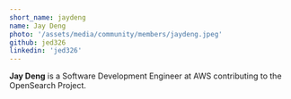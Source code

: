 ```yaml
---
short_name: jaydeng
name: Jay Deng
photo: '/assets/media/community/members/jaydeng.jpeg'
github: jed326
linkedin: 'jed326'
---
```


**Jay Deng** is a Software Development Engineer at AWS contributing to the OpenSearch Project.